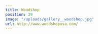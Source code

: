 ```yaml
---
title: Woodshop
position: 29
image: "/uploads/gallery__woodshop.jpg"
url: http://www.woodshopusa.com/
---
```


